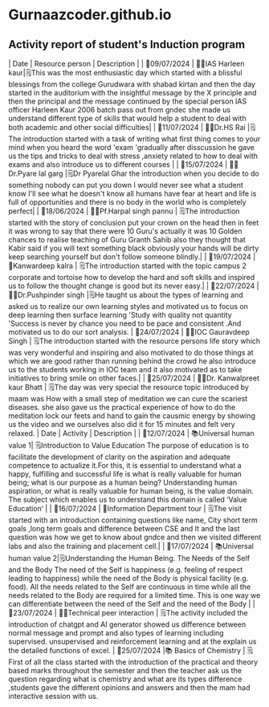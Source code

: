  # Gurnaazcoder.github.io
## Activity report of student's Induction program

| Date | Resource person | Description |
| 📍09/07/2024 | 👩‍💼IAS Harleen kaur|🗒This was the most enthusiastic day which started with a blissful blessings from the college Gurudwara with shabad kirtan and then the day started in the auditorium with the insightful message by the X principle and then the principal and the message continued by the special person IAS officer Harleen Kaur 2006 batch pass out from gndec she made us understand different type of skills that would help a student to deal with both academic and other social difficulties|
| 📍11/07/2024 | 👨‍💼Dr.HS Rai |🗒The introduction started with a task of writing what first thing comes to your mind when you heard the word 'exam 'gradually after disscussion he gave us the tips and tricks to deal with stress ,anxiety related to how to deal with exams and also introduce us to different courses |
| 📍15/07/2024 | 👨‍💼Dr.Pyare lal garg |🗒Dr Pyarelal Ghar the introduction when you decide to do something nobody can put you down I would never see what a student know I'll see what he doesn't know all humans have fear at heart and life is full of opportunities and there is no body in the world who is completely perfect|
| 📍18/06/2024 | 👨‍💼Pf.Harpal singh pannu | 🗒The introduction started with the story of conclusion put your crown on the head then in feet it was wrong to say that there were 10 Guru's actually it was 10 Golden chances to realise teaching of Guru Granth Sahib also they thought that Kabir said if you will text something black obviously your hands will be dirty keep searching yourself but don't follow someone blindly.|
| 📍19/07/2024 | 👧Kanwardeep kalra | 🗒The introduction started with the topic campus 2 corporate and tortoise how to develop the hard and soft skills and inspired us to follow the thought change is good but its never easy.|
| 📍22/07/2024 | 👨‍💼Dr.Pushpinder singh |🗒He taught us about the types of learning  and asked us to realize our own learning styles and motivated us to focus on deep learning then surface learning 'Study with quality not quantity 'Success is never by chance you need to be pace and consistent .And motivated us to do our sort analysis. 
| 📍24/07/2024 | 👨‍💼IOC Gauravdeep Singh | 🗒The introduction started with the resource persons life story which was very wonderful and inspiring and also motivated to do those things at which we are good rather than running behind the crowd he also introduce us to the students working in IOC team and it also motivated as to take initiatives to bring smile on other faces.|
| 📍25/07/2024 | 👩‍💼Dr. Kanwalpreet kaur Bhatt | 🗒The day was very special the resource topic introduced by maam was How with a small step of meditation we can cure the scariest diseases. she also gave us the practical  experience of how to do the meditation lock our feets and hand to gain the causmic energy by showing us the video and we ourselves also did it for 15 minutes and felt very relaxed. 
| Date | Activity | Description |
| 📌12/07/2024 | 📚Universal human value 1| 🗒Introduction to Value Education The purpose of education is to facilitate the development of clarity on the aspiration and adequate competence to actualize it.For this, it is essential to understand what a happy, fulfilling and successful life is what is really valuable for human being; what is our purpose as a human being? Understanding human aspiration, or what is really valuable for human being, is the value domain. The subject which enables us to understand this domain is called ‘Value Education’  |
| 📌16/07/2024 | 🏢Information Department tour | 🗒The visit started with an introduction containing questions like name, City short term goals ,long term goals and difference between CSE and It and the last question was how we get to know about gndce and then we visited different labs and also the training and placement cell.|
| 📌17/07/2024 | 📚Universal human value 2|🗒Understanding the Human Being. The Needs of the Self and the Body The need of the Self is happiness (e.g. feeling of respect leading to happiness) while the need of the Body is physical facility (e.g. food). All the needs related to the Self are continuous in time while all the needs related to the Body are required for a limited time. This is one way we can differentiate between the need of the Self and the need of the Body |
| 📌23/07/2024 | 👨‍🎓Technical peer interaction | 🗒The activity included the introduction of chatgpt and AI generator showed us difference between normal message and prompt and also types of learning including supervised. unsupervised and reinforcement learning and at the explain us the detailed functions of excel. 
| 📌25/07/2024 |📚 Basics of Chemistry | 🗒First of all the class started with the introduction of the practical and theory based marks throughout the semester and then the teacher ask us the question regarding what is chemistry and what are its types difference ,students gave the different opinions and answers and  then the mam had interactive session with us.
